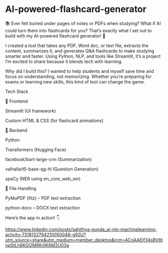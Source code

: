 # AI-powered-flashcard-generator


📚 Ever felt buried under pages of notes or PDFs when studying? What if AI could turn them into flashcards for you? That’s exactly what I set out to build with my AI-powered flashcard generator! 🚀

I created a tool that takes any PDF, Word doc, or text file, extracts the content, summarizes it, and generates Q&A flashcards to make studying smarter and faster. Using Python, NLP, and tools like Streamlit, it’s a project I’m excited to share because it blends tech with learning.

Why did I build this? I wanted to help students and myself save time and focus on understanding, not memorizing. Whether you’re preparing for exams or learning new skills, this kind of tool can change the game.

Tech Stack

🔹 Frontend

Streamlit (UI framework)

Custom HTML & CSS (for flashcard animations)

🔹 Backend

Python

Transformers (Hugging Face)

facebook/bart-large-cnn (Summarization)

valhalla/t5-base-qg-hl (Question Generation)

spaCy (NER using en_core_web_sm)

🔹 File Handling

PyMuPDF (fitz) – PDF text extraction

python-docx – DOCX text extraction

Here’s the app in action! 👇

https://www.linkedin.com/posts/sahithya-gunda_ai-nlp-machinelearning-activity-7318132794210050048-g92U?utm_source=share&utm_medium=member_desktop&rcm=ACoAAEjf34sBV6tnpStLh8KGl2MlRh0K6M2U03g
